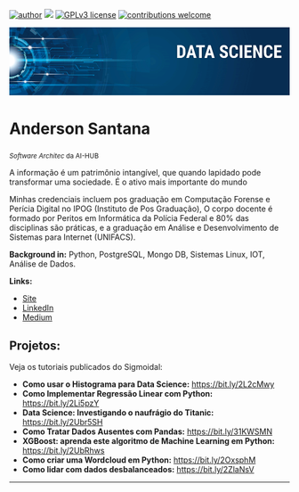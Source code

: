 [![author](https://img.shields.io/badge/author-andersonsantana-red.svg)](https://www.linkedin.com/in/anderson-santana-53a51a69) [![](https://img.shields.io/badge/python-3.7+-blue.svg)](https://www.python.org/downloads/release/python-365/) [![GPLv3 license](https://img.shields.io/badge/License-GPLv3-blue.svg)](http://perso.crans.org/besson/LICENSE.html) [![contributions welcome](https://img.shields.io/badge/contributions-welcome-brightgreen.svg?style=flat)](https://github.com/andersonandroid)

<p align="center">
  <img src="banner.png" >
</p>

# Anderson Santana
<sub>*Software Architec* da AI-HUB</sub>

A informação é um patrimônio intangível, que quando lapidado pode transformar uma sociedade. É o ativo mais importante do mundo

Minhas credenciais incluem pos graduação em Computação Forense e Perícia Digital no IPOG (Instituto de Pos Graduação), O corpo docente é formado por Peritos em Informática da Polícia Federal e 80% das disciplinas são práticas, e a graduação em Análise e Desenvolvimento de Sistemas para Internet (UNIFACS).

**Background in:** Python, PostgreSQL, Mongo DB, Sistemas Linux, IOT, Análise de Dados.

**Links:**
* [Site](https://www.andersonsantanadev.com/i)
* [LinkedIn](https://www.linkedin.com/in/anderson-santana-53a51a69)
* [Medium](https://www.medium.com)


## Projetos:
Veja os tutoriais publicados do Sigmoidal:

* **Como usar o Histograma para Data Science:** https://bit.ly/2L2cMwy
* **Como Implementar Regressão Linear com Python:** https://bit.ly/2Li5pzY
* **Data Science: Investigando o naufrágio do Titanic:** https://bit.ly/2Ubr5SH
* **Como Tratar Dados Ausentes com Pandas:** https://bit.ly/31KWSMN
* **XGBoost: aprenda este algoritmo de Machine Learning em Python:** https://bit.ly/2UbRhws
* **Como criar uma Wordcloud em Python:** https://bit.ly/2OxsphM
* **Como lidar com dados desbalanceados:** https://bit.ly/2ZlaNsV

---




